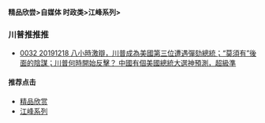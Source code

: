 #### 精品欣尝>自媒体 时政类>江峰系列>


### 川普推推推

- [0032 20191218  八小時激辯，川普成為美國第三位遭遇彈劾總統；“莫須有”後面的陰謀；川普何時開始反擊？ 中國有個美國總統大選神預測，超級準](https://youtu.be/aLucB615gf8)





#### 推荐点击
- [精品欣赏](https://summer200.github.io/content/main)
- [江峰系列](https://summer200.github.io/content/JiangFeng01)


